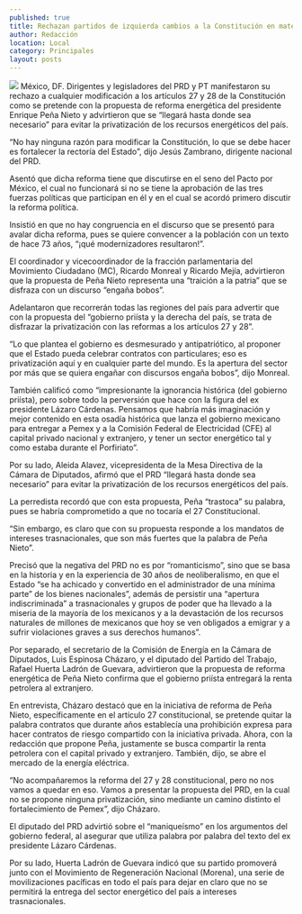 ```yaml
---
published: true
title: Rechazan partidos de izquierda cambios a la Constitución en materia energética
author: Redacción
location: Local
category: Principales
layout: posts
---
```


![](http://i.imgur.com/MSS3nH3m.jpg)
México, DF. Dirigentes y legisladores del PRD y PT manifestaron su rechazo a cualquier modificación a los artículos 27 y 28 de la Constitución como se pretende con la propuesta de reforma energética del presidente Enrique Peña Nieto y advirtieron que se “llegará hasta donde sea necesario” para evitar la privatización de los recursos energéticos del país.

“No hay ninguna razón para modificar la Constitución, lo que se debe hacer es fortalecer la rectoría del Estado”, dijo Jesús Zambrano, dirigente nacional del PRD.

Asentó que dicha reforma tiene que discutirse en el seno del Pacto por México, el cual no funcionará si no se tiene la aprobación de las tres fuerzas políticas que participan en él y en el cual se acordó primero discutir la reforma política.

Insistió en que no hay congruencia en el discurso que se presentó para avalar dicha reforma, pues se quiere convencer a la población con un texto de hace 73 años, “¡qué modernizadores resultaron!”.

El coordinador y vicecoordinador de la fracción parlamentaria del Movimiento Ciudadano (MC), Ricardo Monreal y Ricardo Mejía, advirtieron que la propuesta de Peña Nieto representa una “traición a la patria” que se disfraza con un discurso “engaña bobos”.

Adelantaron que recorrerán todas las regiones del país para advertir que con la propuesta del “gobierno priísta y la derecha del país, se trata de disfrazar la privatización con las reformas a los artículos 27 y 28”.

“Lo que plantea el gobierno es desmesurado y antipatriótico, al proponer que el Estado pueda celebrar contratos con particulares; eso es privatización aquí y en cualquier parte del mundo. Es la apertura del sector por más que se quiera engañar con discursos engaña bobos”, dijo Monreal.

También calificó como “impresionante la ignorancia histórica (del gobierno priísta), pero sobre todo la perversión que hace con la figura del ex presidente Lázaro Cárdenas. Pensamos que habría más imaginación y mejor contenido en esta osadía histórica que lanza el gobierno mexicano para entregar a Pemex y a la Comisión Federal de Electricidad (CFE) al capital privado nacional y extranjero, y tener un sector energético tal y como estaba durante el Porfiriato”.

Por su lado, Aleida Alavez, vicepresidenta de la Mesa Directiva de la Cámara de Diputados, afirmó que el PRD “llegará hasta donde sea necesario” para evitar la privatización de los recursos energéticos del país.

La perredista recordó que con esta propuesta, Peña “trastoca” su palabra, pues se habría comprometido a que no tocaría el 27 Constitucional.

“Sin embargo, es claro que con su propuesta responde a los mandatos de intereses trasnacionales, que son más fuertes que la palabra de Peña Nieto”.

Precisó que la negativa del PRD no es por “romanticismo”, sino que se basa en la historia y en la experiencia de 30 años de neoliberalismo, en que el Estado “se ha achicado y convertido en el administrador de una mínima parte” de los bienes nacionales”, además de persistir una “apertura indiscriminada” a trasnacionales y grupos de poder que ha llevado a la miseria de la mayoría de los mexicanos y a la devastación de los recursos naturales de millones de mexicanos que hoy se ven obligados a emigrar y a sufrir violaciones graves a sus derechos humanos”.

Por separado, el secretario de la Comisión de Energía en la Cámara de Diputados, Luis Espinosa Cházaro, y el diputado del Partido del Trabajo, Rafael Huerta Ladrón de Guevara, advirtieron que la propuesta de reforma energética de Peña Nieto confirma que el gobierno priísta entregará la renta petrolera al extranjero.

En entrevista, Cházaro destacó que en la iniciativa de reforma de Peña Nieto, específicamente en el artículo 27 constitucional, se pretende quitar la palabra contratos que durante años establecía una prohibición expresa para hacer contratos de riesgo compartido con la iniciativa privada. Ahora, con la redacción que propone Peña, justamente se busca compartir la renta petrolera con el capital privado y extranjero. También, dijo, se abre el mercado de la energía eléctrica.

“No acompañaremos la reforma del 27 y 28 constitucional, pero no nos vamos a quedar en eso. Vamos a presentar la propuesta del PRD, en la cual no se propone ninguna privatización, sino mediante un camino distinto el fortalecimiento de Pemex”, dijo Cházaro.

El diputado del PRD advirtió sobre el “maniqueísmo” en los argumentos del gobierno federal, al asegurar que utiliza palabra por palabra del texto del ex presidente Lázaro Cárdenas.

Por su lado, Huerta Ladrón de Guevara indicó que su partido promoverá junto con el Movimiento de Regeneración Nacional (Morena), una serie de movilizaciones pacíficas en todo el país para dejar en claro que no se permitirá la entrega del sector energético del país a intereses trasnacionales.
